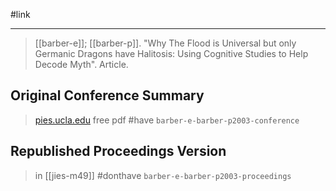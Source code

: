 #link 
***
> [[barber-e]]; [[barber-p]]. "Why The Flood is Universal but only Germanic Dragons have Halitosis: Using Cognitive Studies to Help Decode Myth". Article.

## Original Conference Summary
> [pies.ucla.edu](https://pies.ucla.edu/conference/weciec-archives/weciec-15/) free pdf
#have `barber-e-barber-p2003-conference`

## Republished Proceedings Version
> in [[jies-m49]]
> #donthave `barber-e-barber-p2003-proceedings`